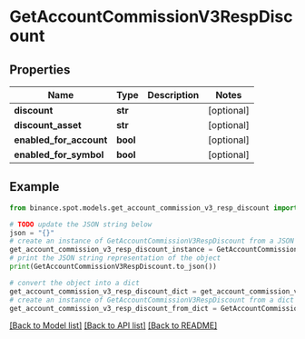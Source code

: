 # GetAccountCommissionV3RespDiscount


## Properties

Name | Type | Description | Notes
------------ | ------------- | ------------- | -------------
**discount** | **str** |  | [optional] 
**discount_asset** | **str** |  | [optional] 
**enabled_for_account** | **bool** |  | [optional] 
**enabled_for_symbol** | **bool** |  | [optional] 

## Example

```python
from binance.spot.models.get_account_commission_v3_resp_discount import GetAccountCommissionV3RespDiscount

# TODO update the JSON string below
json = "{}"
# create an instance of GetAccountCommissionV3RespDiscount from a JSON string
get_account_commission_v3_resp_discount_instance = GetAccountCommissionV3RespDiscount.from_json(json)
# print the JSON string representation of the object
print(GetAccountCommissionV3RespDiscount.to_json())

# convert the object into a dict
get_account_commission_v3_resp_discount_dict = get_account_commission_v3_resp_discount_instance.to_dict()
# create an instance of GetAccountCommissionV3RespDiscount from a dict
get_account_commission_v3_resp_discount_from_dict = GetAccountCommissionV3RespDiscount.from_dict(get_account_commission_v3_resp_discount_dict)
```
[[Back to Model list]](../README.md#documentation-for-models) [[Back to API list]](../README.md#documentation-for-api-endpoints) [[Back to README]](../README.md)


